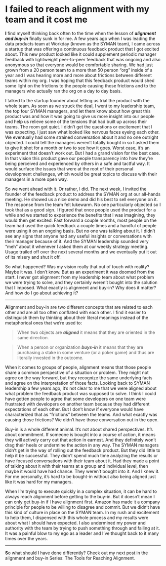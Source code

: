 # I failed to reach alignment with my team and it cost me

<b>I</b> find myself thinking back often to the time when the lesson of _**alignment and buy-in**_ finally sunk in for me. A few years ago when I was leading the data products team at Workday (known as the SYMAN team), I came across a startup that was offering a continuous feedback product that I got excited about. This new product looked like it could supplement periodic manager feedback with lightweight peer-to-peer feedback that was ongoing and also anonymous so that everyone would be comfortable sharing. We had just grown from a 20 person team to a more than 50 person “org” inside of a year and I was hearing more and more about frictions between different  teams within my org. I was hoping that this feedback product would shed some light on the frictions to the people causing those frictions and to the managers who actually ran the org on a day to day basis.

I talked to the startup founder about letting us trial the product with the whole team. As soon as we struck the deal, I went to my leadership team, the top four SYMAN managers, and let them know about how great this product was and how it was going to give  us more insight into our people and help us relieve some of the tensions that had built up across their teams. The room got quiet. I didn’t get the questions or excitement that I was expecting. I just saw what looked like nervous faces eyeing each other. We eventually had some strained conversation about it and no one outright objected. I could tell the managers weren’t totally bought in so I asked them to give it shot for a month or two to see how it goes. Worst case, it’s an experiment that doesn’t work out. But I had a grand vision for the best case. In that vision this product gave our people transparency into how they’re being perceived and experienced by others in a safe and tactful way. It would surface the issues that were at the root of their personal development challenges, which would be great topics to discuss with their managers in a more open way.

So we went ahead with it. Or rather, I did. The next week, I invited the founder of the feedback product to address the SYMAN org at our all-hands meeting. He showed us a nice demo and did his best to sell everyone on it. The response from the team felt lukewarm. No one particularly objected so I took that as a good sign. I figured that once people used the product for a while and we started to experience the benefits that I was imagining, they would then get excited. Fast forward a couple months, most people on the team had used the quick feedback a couple times and a handful of people were using it on an ongoing basis. But no one was talking about it. I didn’t see any signs that anyone had any useful insights or conversations with their manager because of it. And the SYMAN leadership sounded very “meh” about it whenever I asked them at our weekly strategy meeting. Usage trailed off over the next several months and we eventually put it out of its misery and shut it off.

So what happened? Was my vision really that out of touch with reality? Maybe it was. I don’t know. But as an experiment it was doomed from the start. I never got alignment from my leadership team about what problem we were trying to solve, and they certainly weren’t bought into the solution that I imposed. What exactly is alignment and buy-in? Why does it matter? And how do I go about achieving it?

---

<b>A</b>lignment and buy-in are two different concepts that are related to each other and are all too often conflated with each other. I find it easier to distinguish them by thinking about their literal meanings instead of the metaphorical ones that we’re used to:

> When two objects are _**aligned**_ it means that they are oriented in the same direction.

> When a person or organization _**buys-in**_ it means that they are purchasing a stake in some venture (or a poker game) and thus are literally invested in the outcome.

When it comes to groups of people, alignment means that those people share a common perspective of a situation or problem. They might not agree on the way forward, but they recognize the same underlying facts and agree on the interpretation of those facts. Looking back to SYMAN leadership a few years ago, it’s not clear to me that we were aligned about what problem the feedback product was supposed to solve. I think I could have gotten people to agree that some developers on one team were frustrated with developers on another team because they had different expectations of each other. But I don’t know if everyone would have characterized that as “frictions” between the teams. And what exactly was causing those frictions? We didn’t have those conversation out in the open. 

Buy-in is a whole different animal. It’s not about shared perspectives. It’s about commitment. If someone is bought into a course of action, it means they will actively carry out that action in earnest. And they definitely won’t drag their heels or undermine the action in any way. The SYMAN managers didn’t get in the way of rolling out the feedback product. But they did little to help it be successful. They didn’t spend much time analyzing the results or have focused conversations with their team about it. Had they made a point of talking about it with their teams at a group and individual level, then maybe it would have had chance. They weren’t bought into it. And I knew it. For me personally, it’s hard to be bought-in without also being aligned just like it was hard for my managers. 

When I’m trying to execute quickly in a complex situation, it can be hard to always reach alignment before getting to the buy-in. But it doesn’t mean I can only get buy-in if I have alignment first. Amazon has made it a company principle for people to be willing to disagree and commit. But we didn’t have this kind of culture in place on the SYMAN team. In my rush and excitement to help them, I dispensed with this whole process and my results were about what I should have expected. I also undermined my power and authority with the team by trying to push something through and failing at it. It was a painful blow to my ego as a leader and I’ve thought back to it many times over the years.

---

<b>S</b>o what should I have done differently? Check out my next post in the alignment and buy-in Series: The Tools for Reaching Alignment.